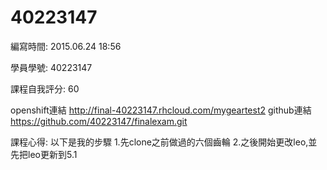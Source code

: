 ﻿# 40223147
編寫時間: 2015.06.24 18:56

學員學號: 40223147

課程自我評分: 60

openshift連結
http://final-40223147.rhcloud.com/mygeartest2
github連結
https://github.com/40223147/finalexam.git

課程心得: 
以下是我的步驟
1.先clone之前做過的六個齒輪
2.之後開始更改leo,並先把leo更新到5.1
